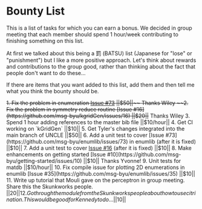 # Bounty List
This is a list of tasks for which you can earn a bonus. We decided in group meeting that each member should spend 1 hour/week
contributing to finishing something on this list.

At first we talked about this being a 罰 (BATSU) list (Japanese for "lose" or "punishment") but I like a more positive approach. Let's think about rewards and contributions to the group good, rather than thinking about the fact that people don't want to do these...

If there are items that you want added to this list, add them and then tell me what you think the bounty should be.

~~1. Fix the problem in enumeration [Issue #73](https://github.com/msg-byu/enumlib/issues/73) ||$50||~~ Thanks Wiley
~~2. Fix the problem in symmetry reduce routine [Issue #16](https://github.com/msg-byu/kgridGen/issues/16) ||$20||~~ Thanks Wiley
3. Spend 1 hour adding references to the master bib file ||$10/hour||
4. Get CI working on `kGridGen` ||$10||
5. Get Tyler's changes integrated into the main branch of UNCLE ||$50||
6. Add a unit test to cover [Issue #73](https://github.com/msg-byu/enumlib/issues/73) in enumlib (after it is fixed) ||$10||
7. Add a unit test to cover [Issue #16](https://github.com/msg-byu/kgridGen/issues/16) (after it is fixed) ||$10||
8. Make enhancements on getting started [Issue #10](https://github.com/msg-byu/getting-started/issues/10) ||$10|| Thanks Yvonne!
9. Unit tests for matdb ||$10/hour||
10. Fix compile issue for plotting 2D enumerations in enumlib [Issue #35](https://github.com/msg-byu/enumlib/issues/35) ||$10||
11. Write up tutorial that Mouli gave on the perceptron in group meeting. Share this the Skunkworks people. ||$20||
12. Go through the module from the Skunkworks people about how to use citrination. This would be good for Kennedy to do... ||$10||
